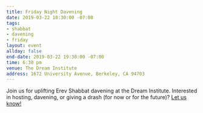 ```yaml
---
title: Friday Night Davening
date: 2019-03-22 18:30:00 -07:00
tags:
- shabbat
- davening
- friday
layout: event
allday: false
end-date: 2019-03-22 19:30:00 -07:00
time: 6:30 pm
venue: The Dream Institute
address: 1672 University Avenue, Berkeley, CA 94703
---
```


Join us for uplifting Erev Shabbat davening at the Dream Institute. Interested in hosting, davening, or giving a drash (for now or for the future)? [Let us know!](mailto:info@minyandafna.org)